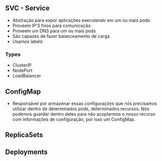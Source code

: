 ## SVC - Service
- Abstração para expor aplicações executando em um ou mais pods
- Proveem IP'S fixos para comunicação
- Proveem um DNS para um ou mais pods
- São capazes de fazer balanceamento de carga
- Usamos labels

### Types
- ClusterIP
- NodePort
- LoadBalancer

## ConfigMap
 - Responsável por armazenar essas configurações que nós precisamos utilizar dentro de determinados pods, determinados recursos. Nós podemos guardar dentro deles para não acoplarmos o nosso recurso com informações de configuração, por isso um ConfigMap.

 ## ReplicaSets
 ## Deployments